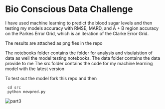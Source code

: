 # Bio Conscious Data Challenge
I have used machine learning to predict the blood sugar levels and then testing my models accuracy with RMSE, MARD, and A + B region accuracy on the Parkes Error Grid, which is an iteration of the Clarke Error Grid.   

The results are attached as png fles in the repo 

The notebooks folder contains the folder for analysis and visulaistion of data as well the model testing notebooks.
The data folder contains the data provide to me 
The src folder contains the code for my machine learning model with the latest version 

To test out the model fork this repo and then 
```
 cd src 
 python newpred.py 
```

![part3](https://user-images.githubusercontent.com/49101362/77247279-7e95fc00-6c55-11ea-9598-fb3a1ed24e9b.png)
